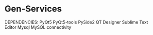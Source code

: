 # Gen-Services
DEPENDENCIES:
PyQt5
PyQt5-tools
PySide2
QT Designer
Sublime Text Editor
Mysql
MySQL connectivity
